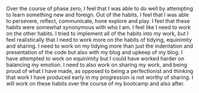 Over the course of phase zero, I feel that I was able to do well by attempting to learn something new and foreign. Out of the habits, I feel that I was able to persevere, reflect, communicate, hone explore and play. I feel that these habits were somewhat synonymous with who I am. I feel like I need to work on the other habits. I tried to implement all of the habits into my work, but I feel realistically that I need to work more on the habits of tidying, equinimity and sharing. I need to work on my tidying more than just the indentation and presentation of the code but also with my blog and upkeep of my blog. I have attempted to work on equinimity but I could have worked harder on balancing my emotion. I need to also work on sharing my work, and being proud of what I have made, as opposed to being a perfectionist and thinking that work I have produced early in my progression is not worthy of sharing. I will work on these habits over the course of my bootcamp and also after.
